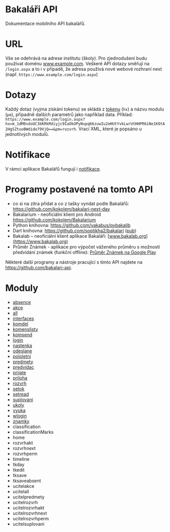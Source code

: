 # Bakaláři API
Dokumentace mobilního API bakalářů.

# URL
Vše se odehrává na adrese institutu (školy). Pro zjednodušení budu používat doménu www.example.com. Veškeré API dotazy směřují na `/login.aspx` a to i v případě, že adresa používá nové webové rozhraní next (např. `https://www.example.com/login.aspx`)

# Dotazy
Každý dotaz (vyjma získání tokenu) se skládá z [tokenu](vypocitani_tokenu.md) (`hx`) a názvu modulu (`pm`), případně dalších parametrů jako například data. Příklad: `https://www.example.com/login.aspx?hx=m_1dM0sdoUC3bKRkMdiyjc9IaOkOPyNvpq66zuwIu2eHUtYvkLwrUtHHPR6iNe1KOtA2HgSZtuoBWdido79VjQ==&pm=rozvrh`. Vrací XML, které je popsáno u jednotlivých modulů.

# Notifikace
V rámci aplikace Bakalářů fungují i [notifikace](moduly/notifikace.md).

# Programy postavené na tomto API
* co si na zítra přidat a co z tašky vyndat podle Bakalářů: https://github.com/kokolem/bakalari-next-day
* Bakalarium - neoficiální klient pro Android https://github.com/kokolem/Bakalarium
* Python knihovna: https://github.com/vakabus/pybakalib
* Dart knihovna: https://github.com/soptikha2/bakalari ([pub](https://pub.dartlang.org/packages/bakalari))
* Bakalab – neoficiální klient aplikace Bakaláři: [www.bakalab.org](https://www.bakalab.org)
* Průměr Známek - aplikace pro výpočet váženého průměru s možností předvídání známek (funkční offline): [Průměr Známek na Google Play](https://play.google.com/store/apps/details?id=cz.fely.weightedaverage)

Některé další programy a nástroje pracující s tímto API najdete na https://github.com/bakalari-api.

# Moduly
* [absence](moduly/absence.md)
* [akce](moduly/akce.md)
* [all](moduly/all.md)
* [interfaces](moduly/interfaces.md)
* [komdel](moduly/komdel.md)
* [komenslisty](moduly/komenslisty.md)
* [komsend](moduly/komsend.md)
* [login](moduly/login.md)
* [nastenka](moduly/nastenka.md)
* [odeslane](moduly/odeslane.md)
* [pololetni](moduly/pololetni.md)
* [predmety](moduly/predmety.md)
* [predvidac](moduly/predvidac.md)
* [prijate](moduly/prijate.md)
* [priloha](moduly/priloha.md)
* [rozvrh](moduly/rozvrh.md)
* [setok](moduly/setok.md)
* [setread](moduly/setread.md)
* [suplovani](moduly/suplovani.md)
* [ukoly](moduly/ukoly.md)
* [vyuka](moduly/vyuka.md)
* [wlogin](moduly/wlogin.md)
* [znamky](moduly/znamky.md)
* classification
* classificationMarks
* home
* rozvrhakt
* rozvrhnext
* rozvrhperm
* timeline
* tkday
* tkedit
* tksave
* tksaveabsent
* ucitelakce
* ucitelall
* ucitelpredmety
* ucitelrozvrh
* ucitelrozvrhakt
* ucitelrozvrhnext
* ucitelrozvrhperm
* ucitelsuplovani
